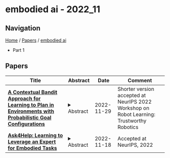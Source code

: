 # embodied ai - 2022_11

## Navigation

[Home](https://lixin97.github.io/arXivRadar) / [Papers](https://lixin97.github.io/arXivRadar/papers) / [embodied ai](https://lixin97.github.io/arXivRadar/papers/embodied_ai)

- Part 1

## Papers

| **Title** | **Abstract** | **Date** | **Comment** |
| --- | --- | --- | --- |
| **[A Contextual Bandit Approach for Learning to Plan in Environments with Probabilistic Goal Configurations](http://arxiv.org/abs/2211.16309v1)** | <details><summary>Abstract</summary>Object-goal navigation (Object-nav) entails searching, recognizing and navigating to a target object. Object-nav has been extensively studied by the Embodied-AI community, but most solutions are often restricted to considering static objects (e.g., television, fridge, etc.). We propose a modular framework for object-nav that is able to efficiently search indoor environments for not just static objects but also movable objects (e.g. fruits, glasses, phones, etc.) that frequently change their positions due to human intervention. Our contextual-bandit agent efficiently explores the environment by showing optimism in the face of uncertainty and learns a model of the likelihood of spotting different objects from each navigable location. The likelihoods are used as rewards in a weighted minimum latency solver to deduce a trajectory for the robot. We evaluate our algorithms in two simulated environments and a real-world setting, to demonstrate high sample efficiency and reliability.</details> | 2022-11-29 | Shorter version accepted at NeurIPS 2022 Workshop on Robot Learning: Trustworthy Robotics |
| **[Ask4Help: Learning to Leverage an Expert for Embodied Tasks](http://arxiv.org/abs/2211.09960v1)** | <details><summary>Abstract</summary>Embodied AI agents continue to become more capable every year with the advent of new models, environments, and benchmarks, but are still far away from being performant and reliable enough to be deployed in real, user-facing, applications. In this paper, we ask: can we bridge this gap by enabling agents to ask for assistance from an expert such as a human being? To this end, we propose the Ask4Help policy that augments agents with the ability to request, and then use expert assistance. Ask4Help policies can be efficiently trained without modifying the original agent's parameters and learn a desirable trade-off between task performance and the amount of requested help, thereby reducing the cost of querying the expert. We evaluate Ask4Help on two different tasks -- object goal navigation and room rearrangement and see substantial improvements in performance using minimal help. On object navigation, an agent that achieves a $52\%$ success rate is raised to $86\%$ with $13\%$ help and for rearrangement, the state-of-the-art model with a $7\%$ success rate is dramatically improved to $90.4\%$ using $39\%$ help. Human trials with Ask4Help demonstrate the efficacy of our approach in practical scenarios. We release the code for Ask4Help here: https://github.com/allenai/ask4help.</details> | 2022-11-18 | Accepted at NeurIPS, 2022 |
